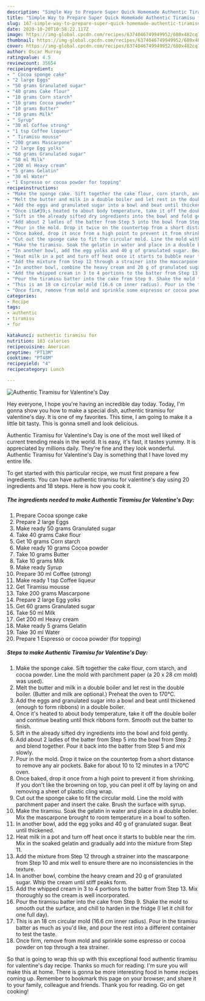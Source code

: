 ```yaml
---
description: "Simple Way to Prepare Super Quick Homemade Authentic Tiramisu for Valentine&amp;#39;s Day"
title: "Simple Way to Prepare Super Quick Homemade Authentic Tiramisu for Valentine&amp;#39;s Day"
slug: 167-simple-way-to-prepare-super-quick-homemade-authentic-tiramisu-for-valentine-and-39-s-day
date: 2020-10-20T10:58:22.117Z
image: https://img-global.cpcdn.com/recipes/6374046749949952/680x482cq70/authentic-tiramisu-for-valentines-day-recipe-main-photo.jpg
thumbnail: https://img-global.cpcdn.com/recipes/6374046749949952/680x482cq70/authentic-tiramisu-for-valentines-day-recipe-main-photo.jpg
cover: https://img-global.cpcdn.com/recipes/6374046749949952/680x482cq70/authentic-tiramisu-for-valentines-day-recipe-main-photo.jpg
author: Oscar Murray
ratingvalue: 4.5
reviewcount: 35654
recipeingredient:
- " Cocoa sponge cake"
- "2 large Eggs"
- "50 grams Granulated sugar"
- "40 grams Cake flour"
- "10 grams Corn starch"
- "10 grams Cocoa powder"
- "10 grams Butter"
- "10 grams Milk"
- " Syrup"
- "30 ml Coffee strong"
- "1 tsp Coffee liqueur"
- " Tiramisu mousse"
- "200 grams Mascarpone"
- "2 large Egg yolks"
- "60 grams Granulated sugar"
- "50 ml Milk"
- "200 ml Heavy cream"
- "5 grams Gelatin"
- "30 ml Water"
- "1 Espresso or cocoa powder for topping"
recipeinstructions:
- "Make the sponge cake. Sift together the cake flour, corn starch, and cocoa powder. Line the mold with parchment paper (a 20 x 28 cm mold) was used)."
- "Melt the butter and milk in a double boiler and let rest in the double boiler. (Butter and milk are optional.) Preheat the oven to 170℃."
- "Add the eggs and granulated sugar into a bowl and beat until thickened (enough to form ribbons) in a double boiler."
- "Once it&#39;s heated to about body temperature, take it off the double boiler and continue beating until thick ribbons form. Smooth out the batter to finish."
- "Sift in the already sifted dry ingredients into the bowl and fold gently."
- "Add about 2 ladles of the batter from Step 5 into the bowl from Step 2 and blend together. Pour it back into the batter from Step 5 and mix slowly."
- "Pour in the mold. Drop it twice on the countertop from a short distance to remove any air pockets. Bake for about 10 to 12 minutes in a 170℃ oven."
- "Once baked, drop it once from a high point to prevent it from shrinking. If you don&#39;t like the browning on top, you can peel it off by laying on and removing a sheet of plastic cling wrap."
- "Cut out the sponge cake to fit the circular mold. Line the mold with parchment paper and insert the cake. Brush the surface with syrup."
- "Make the tiramisu. Soak the gelatin in water and place in a double boiler. Mix the mascarpone brought to room temperature in a bowl to soften."
- "In another bowl, add the egg yolks and 40 g of granulated sugar. Beat until thickened."
- "Heat milk in a pot and turn off heat once it starts to bubble near the rim. Mix in the soaked gelatin and gradually add into the mixture from Step 11."
- "Add the mixture from Step 12 through a strainer into the mascarpone from Step 10 and mix well to ensure there are no inconsistencies in the texture."
- "In another bowl, combine the heavy cream and 20 g of granulated sugar. Whip the cream until stiff peaks form."
- "Add the whipped cream in 3 to 4 portions to the batter from Step 13. Mix thoroughly so the cream is well incorporated."
- "Pour the tiramisu batter into the cake from Step 9. Shake the mold to smooth out the surface, and chill to harden in the fridge (I let it chill for one full day)."
- "This is an 18 cm circular mold (16.6 cm inner radius). Pour in the tiramisu batter as much as you&#39;d like, and pour the rest into a different container to test the taste."
- "Once firm, remove from mold and sprinkle some espresso or cocoa powder on top through a tea strainer."
categories:
- Recipe
tags:
- authentic
- tiramisu
- for

katakunci: authentic tiramisu for 
nutrition: 103 calories
recipecuisine: American
preptime: "PT13M"
cooktime: "PT48M"
recipeyield: "4"
recipecategory: Lunch

---
```



![Authentic Tiramisu for Valentine&#39;s Day](https://img-global.cpcdn.com/recipes/6374046749949952/680x482cq70/authentic-tiramisu-for-valentines-day-recipe-main-photo.jpg)

Hey everyone, I hope you're having an incredible day today. Today, I'm gonna show you how to make a special dish, authentic tiramisu for valentine&#39;s day. It is one of my favorites. This time, I am going to make it a little bit tasty. This is gonna smell and look delicious.



Authentic Tiramisu for Valentine&#39;s Day is one of the most well liked of current trending meals in the world. It is easy, it's fast, it tastes yummy. It is appreciated by millions daily. They're fine and they look wonderful. Authentic Tiramisu for Valentine&#39;s Day is something that I have loved my entire life.


To get started with this particular recipe, we must first prepare a few ingredients. You can have authentic tiramisu for valentine&#39;s day using 20 ingredients and 18 steps. Here is how you cook it.

<!--inarticleads1-->

##### The ingredients needed to make Authentic Tiramisu for Valentine&#39;s Day:

1. Prepare  Cocoa sponge cake
1. Prepare 2 large Eggs
1. Make ready 50 grams Granulated sugar
1. Take 40 grams Cake flour
1. Get 10 grams Corn starch
1. Make ready 10 grams Cocoa powder
1. Take 10 grams Butter
1. Take 10 grams Milk
1. Make ready  Syrup
1. Prepare 30 ml Coffee (strong)
1. Make ready 1 tsp Coffee liqueur
1. Get  Tiramisu mousse
1. Take 200 grams Mascarpone
1. Prepare 2 large Egg yolks
1. Get 60 grams Granulated sugar
1. Take 50 ml Milk
1. Get 200 ml Heavy cream
1. Make ready 5 grams Gelatin
1. Take 30 ml Water
1. Prepare 1 Espresso or cocoa powder (for topping)




<!--inarticleads2-->

##### Steps to make Authentic Tiramisu for Valentine&#39;s Day:

1. Make the sponge cake. Sift together the cake flour, corn starch, and cocoa powder. Line the mold with parchment paper (a 20 x 28 cm mold) was used).
1. Melt the butter and milk in a double boiler and let rest in the double boiler. (Butter and milk are optional.) Preheat the oven to 170℃.
1. Add the eggs and granulated sugar into a bowl and beat until thickened (enough to form ribbons) in a double boiler.
1. Once it&#39;s heated to about body temperature, take it off the double boiler and continue beating until thick ribbons form. Smooth out the batter to finish.
1. Sift in the already sifted dry ingredients into the bowl and fold gently.
1. Add about 2 ladles of the batter from Step 5 into the bowl from Step 2 and blend together. Pour it back into the batter from Step 5 and mix slowly.
1. Pour in the mold. Drop it twice on the countertop from a short distance to remove any air pockets. Bake for about 10 to 12 minutes in a 170℃ oven.
1. Once baked, drop it once from a high point to prevent it from shrinking. If you don&#39;t like the browning on top, you can peel it off by laying on and removing a sheet of plastic cling wrap.
1. Cut out the sponge cake to fit the circular mold. Line the mold with parchment paper and insert the cake. Brush the surface with syrup.
1. Make the tiramisu. Soak the gelatin in water and place in a double boiler. Mix the mascarpone brought to room temperature in a bowl to soften.
1. In another bowl, add the egg yolks and 40 g of granulated sugar. Beat until thickened.
1. Heat milk in a pot and turn off heat once it starts to bubble near the rim. Mix in the soaked gelatin and gradually add into the mixture from Step 11.
1. Add the mixture from Step 12 through a strainer into the mascarpone from Step 10 and mix well to ensure there are no inconsistencies in the texture.
1. In another bowl, combine the heavy cream and 20 g of granulated sugar. Whip the cream until stiff peaks form.
1. Add the whipped cream in 3 to 4 portions to the batter from Step 13. Mix thoroughly so the cream is well incorporated.
1. Pour the tiramisu batter into the cake from Step 9. Shake the mold to smooth out the surface, and chill to harden in the fridge (I let it chill for one full day).
1. This is an 18 cm circular mold (16.6 cm inner radius). Pour in the tiramisu batter as much as you&#39;d like, and pour the rest into a different container to test the taste.
1. Once firm, remove from mold and sprinkle some espresso or cocoa powder on top through a tea strainer.




So that is going to wrap this up with this exceptional food authentic tiramisu for valentine&#39;s day recipe. Thanks so much for reading. I'm sure you will make this at home. There is gonna be more interesting food in home recipes coming up. Remember to bookmark this page on your browser, and share it to your family, colleague and friends. Thank you for reading. Go on get cooking!
